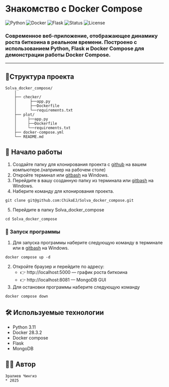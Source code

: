 # Знакомство с Docker Compose
![Python](https://img.shields.io/badge/Python-3.11-blue)
![Docker](https://img.shields.io/badge/Docker-28.3.2-blue)
![Flask](https://img.shields.io/badge/Flask-app-lightgrey)
![Status](https://img.shields.io/badge/status-active-brightgreen)
![License](https://img.shields.io/badge/license-MIT-green)

### Современное веб-приложение, отображающее динамику роста биткоина в реальном времени. Построено с использованием Python, Flask и Docker Compose для демонстрации работы Docker Compose. 

---
## 📁Структура проекта

    Solva_docker_compose/
        │
        ├── checker/
        │      ├──app.py
        │      ├──Dockerfile
        │      └──requirements.txt
        ├── plot/
        │     ├──app.py
        │     ├──Dockerfile
        │     └──requirements.txt
        ├── docker-compose.yml
        └── README.md

## 🚀 Начало работы

1. Создайте папку для клонирования проекта с [github](https://github.com/) на вашем компьютере.(например на рабочем столе)
2. Откройте терминал или [gitbash](https://timeweb.cloud/tutorials/git/ustanovka-git-na-windows) на Windows. 
3. Перейдите в вашу созданную папку из терминала или [gitbash](https://timeweb.cloud/tutorials/git/ustanovka-git-na-windows) на Windows.
4. Наберите команду для клонирования проекта.
```
git clone git@github.com:ChikaEJ/Solva_docker_compose.git
```
5. Перейдите в папку Solva_docker_compose
```
cd Solva_docker_compose
```

### 🔧 Запуск программы

1. Для запуска программы наберите следующую команду в терминале или в [gitbash](https://timeweb.cloud/tutorials/git/ustanovka-git-na-windows) на Windows.
```
docker compose up -d
```
2. Откройте браузер и перейдите по адресу:
    * 👉 http://localhost:5000 — график роста биткоина
    * 👉 http://localhost:8081 — MongoDB GUI
3. Для остановки программы наберите следующую команду
```
docker compose down
```
## 🛠 Используемые технологии
* Python 3.11
* Docker  28.3.2
* Docker compose
* Flask
* MongoDB


## 👨‍💻 Автор
    Эралиев Чингиз
    * 2025